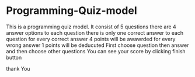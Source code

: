 # Programming-Quiz-model

This is a programming quiz model.
It consist of 5 questions
there are 4 answer options to each question
there is only one correct answer to each question
for every correct answer 4 points will be awawrded
for every wrong answer 1 points will be deducuted
First choose question then answer and then choose other questions
You can see your score by clicking finish button


thank You
